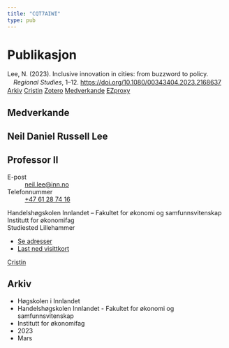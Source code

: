 ```yaml
---
title: "CQT7AIWI"
type: pub
---
```

<h1>Publikasjon</h1>
<article id="csl-bib-container-CQT7AIWI" class="csl-bib-container">
  <div class="csl-bib-body" style="line-height: 1.35; padding-left: 1em; text-indent:-1em;">
  <div class="csl-entry">Lee, N. (2023). Inclusive innovation in cities: from buzzword to policy. <i>Regional Studies</i>, 1&#x2013;12. <a href="https://doi.org/10.1080/00343404.2023.2168637">https://doi.org/10.1080/00343404.2023.2168637</a></div>
</div>
  <div class="csl-bib-buttons">
    <a href="#taxonomy-article-CQT7AIWI" class="csl-bib-button">Arkiv</a>
    <a href alt="Cristin URL" class="csl-bib-button">Cristin</a>
    <a href alt="Zotero URL" class="csl-bib-button">Zotero</a>
    <a href="#contributors-article-CQT7AIWI" class="csl-bib-button">Medverkande</a>
    <a href="http://ezproxy.inn.no/login?url=https://doi.org/10.1080/00343404.2023.2168637" class="csl-bib-button">EZproxy</a>
  </div>
  <div id="csl-bib-meta-container-CQT7AIWI"></div>
</article>
<div id="csl-bib-meta-CQT7AIWI" class="csl-bib-meta">
  <article id="contributors-article-CQT7AIWI" class="contributors-article">
    <h1>Medverkande</h1>
    <div class="personas">
<div class="vrtx-hinn-person-card">
<div class="photo">
<i class="lar la-user-circle missing-person"></i>
</div>
<div class="info">
<hgroup><h1>Neil Daniel Russell Lee</h1>
<h2>Professor II</h2>
</hgroup><dl>
<dt>E-post</dt>
<dd>
<a href="mailto:neil.lee@inn.no">neil.lee@inn.no</a>
</dd>
<dt>Telefonnummer</dt>
<dd><a href="tel:+4761287416">
+47 61 28 74 16
</a></dd>
</dl>
<p>
Handelshøgskolen Innlandet – Fakultet for økonomi og samfunnsvitenskap<br>
Institutt for økonomifag<br>
Studiested Lillehammer
</p>
<ul class="vrtx-hinn-links">
<li><a href="https://www.inn.no/finn-en-ansatt/neil-lee.html#vrtx-hinn-addresses">Se adresser</a></li>
<li><a href="https://www.inn.no/finn-en-ansatt/neil-lee.html?vrtx=vcf">Last ned visittkort</a></li>
</ul>
</div>
</div>
<a href="https://app.cristin.no/persons/show.jsf?id=1579016" alt="Cristin URL" class="personas-cristin">Cristin</a>
</div>
  </article>
  <article id="taxonomy-article-CQT7AIWI" class="taxonomy-article">
    <h1>Arkiv</h1>
    <ul>
      <li>Høgskolen i Innlandet</li>
      <li>Handelshøgskolen Innlandet - Fakultet for økonomi og samfunnsvitenskap</li>
      <li>Institutt for økonomifag</li>
      <li>2023</li>
      <li>Mars</li>
    </ul>
  </article>
</div>
